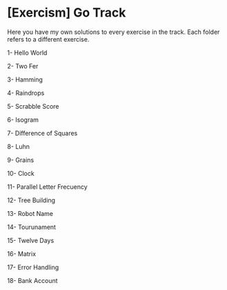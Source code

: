 # [Exercism] Go Track

Here you have my own solutions to every exercise in the track. Each folder refers to a different exercise.

1- Hello World

2- Two Fer

3- Hamming

4- Raindrops

5- Scrabble Score

6- Isogram

7- Difference of Squares

8- Luhn

9- Grains

10- Clock

11- Parallel Letter Frecuency

12- Tree Building

13- Robot Name

14- Tourunament

15- Twelve Days

16- Matrix

17- Error Handling

18- Bank Account

